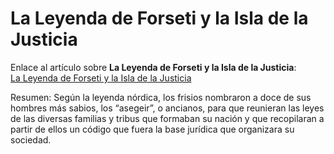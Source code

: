 # La Leyenda de Forseti y la Isla de la Justicia

Enlace al artículo sobre **La Leyenda de Forseti y la Isla de la Justicia**:  
[La Leyenda de Forseti y la Isla de la Justicia](https://abogadoparaguayo.blogspot.com/2016/06/la-leyenda-de-forseti-y-la-isla-de-la.html)

Resumen: Según la leyenda nórdica, los frisios nombraron a doce de sus hombres más sabios, los “asegeir”, o ancianos, para que reunieran las leyes de las diversas familias y tribus que formaban su nación y que recopilaran a partir de ellos un código que fuera la base jurídica que organizara su sociedad.

